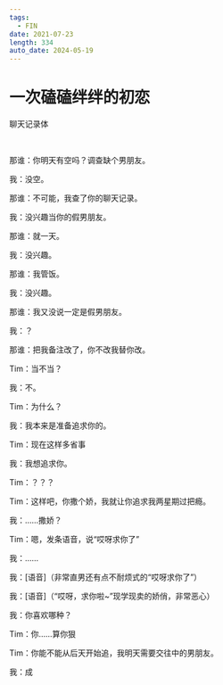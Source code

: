 ```yaml
---
tags:
  - FIN
date: 2021-07-23
length: 334
auto_date: 2024-05-19
---
```


# 一次磕磕绊绊的初恋

聊天记录体

<br>

那谁：你明天有空吗？调查缺个男朋友。

我：没空。

那谁：不可能，我查了你的聊天记录。

我：没兴趣当你的假男朋友。

那谁：就一天。

我：没兴趣。

那谁：我管饭。

我：没兴趣。

那谁：我又没说一定是假男朋友。

我：？

那谁：把我备注改了，你不改我替你改。

Tim：当不当？

我：不。

Tim：为什么？

我：我本来是准备追求你的。

Tim：现在这样多省事

我：我想追求你。

Tim：？？？

Tim：这样吧，你撒个娇，我就让你追求我两星期过把瘾。

我：……撒娇？

Tim：嗯，发条语音，说“哎呀求你了”

我：……

我：[语音]（非常直男还有点不耐烦式的“哎呀求你了”）

我：[语音]（“哎呀，求你啦~”现学现卖的娇俏，非常恶心）

我：你喜欢哪种？

Tim：你……算你狠

Tim：你能不能从后天开始追，我明天需要交往中的男朋友。

我：成
